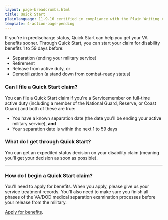 ```yaml
---
layout: page-breadcrumbs.html
title: Quick Start
plainlanguage: 11-9-16 certified in compliance with the Plain Writing Act
template: 4-action-page-pending
---
```


If you're in predischarge status, Quick Start can help you get your VA benefits sooner. Through Quick Start, you can start your claim for disability benefits 1 to 59 days before:

- Separation (ending your military service)
- Retirement
- Release from active duty, or
- Demobilization (a stand down from combat-ready status)

<div class="call-out" markdown="0">

### Can I file a Quick Start claim?
You can file a Quick Start claim if you're a Servicemember on full-time active duty (including a member of the National Guard, Reserve, or Coast Guard) and both of these are true:
-	You have a known separation date (the date you'll be ending your active military service), **and**  
-	Your separation date is within the next 1 to 59 days

</div>

### What do I get through Quick Start?

You can get an expedited status decision on your disability claim (meaning you'll get your decision as soon as possible).

-----

### How do I begin a Quick Start claim?

You'll need to apply for benefits. When you apply, please give us your service treatment records. You'll also need to make sure you finish all phases of the VA/DOD medical separation examination processes before your release from the military.

[Apply for benefits](/disability-benefits/apply-for-benefits/).
